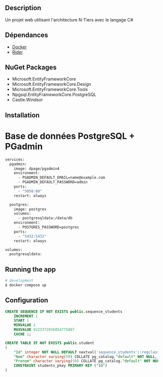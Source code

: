 
## Description

Un projet web utilisant l'architecture N-Tiers avec le langage C#.

## Dépendances

- [Docker](https://docs.docker.com/engine/install/ubuntu/)
- [Rider](https://www.jetbrains.com/fr-fr/rider/)

## NuGet Packages
- Microsoft.EntityFrameworkCore
- Microsoft.EntityFrameworkCore.Design
- Microsoft.EntityFrameworkCore.Tools
- Npgsql.EntityFrameworkCore.PostgreSQL
- Castle.Windsor


## Installation
# Base de données PostgreSQL + PGadmin

```dockerfile
services:
  pgadmin:
    image: dpage/pgadmin4
    environment:
      - PGADMIN_DEFAULT_EMAIL=name@example.com
      - PGADMIN_DEFAULT_PASSWORD=admin
    ports:
      - "5050:80"
    restart: always

  postgres:
    image: postgres
    volumes:
      - postgresqldata:/data/db
    environment:
      - POSTGRES_PASSWORD=postgres
    ports:
      - "5432:5432"
    restart: always

volumes:
  postgresqldata:
```
## Running the app

```bash
# development
$ docker compose up
```
## Configuration

```sql
CREATE SEQUENCE IF NOT EXISTS public.sequence_students
    INCREMENT 1
    START 1
    MINVALUE 1
    MAXVALUE 9223372036854775807
    CACHE 1;

CREATE TABLE IF NOT EXISTS public.student
(
    "Id" integer NOT NULL DEFAULT nextval('sequence_students'::regclass),
    "Nom" character varying(50) COLLATE pg_catalog."default" NOT NULL,
    "Prenom" character varying(50) COLLATE pg_catalog."default" NOT NULL,
    CONSTRAINT students_pkey PRIMARY KEY ("Id")
)
```
